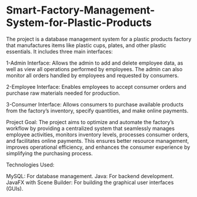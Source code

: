 # Smart-Factory-Management-System-for-Plastic-Products
The project is a database management system for a plastic products factory that manufactures items like plastic cups, plates, and other plastic essentials. It includes three main interfaces:

  1-Admin Interface: Allows the admin to add and delete employee data, as well as view all operations performed by employees. The admin can also monitor all orders handled by employees and requested by consumers.

  2-Employee Interface: Enables employees to accept consumer orders and purchase raw materials needed for production.

  3-Consumer Interface: Allows consumers to purchase available products from the factory’s inventory, specify quantities, and make online payments.

Project Goal: The project aims to optimize and automate the factory’s workflow by providing a centralized system that seamlessly manages employee activities, monitors inventory levels, processes consumer orders, and facilitates online payments. This ensures better resource management, improves operational efficiency, and enhances the consumer experience by simplifying the purchasing process.

Technologies Used:

MySQL: For database management.
Java: For backend development.
JavaFX with Scene Builder: For building the graphical user interfaces (GUIs).
